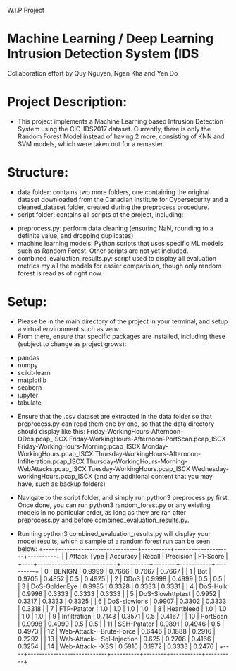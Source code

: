 W.I.P Project
# Machine Learning / Deep Learning Intrusion Detection System (IDS

Collaboration effort by Quy Nguyen, Ngan Kha and Yen Do

# Project Description:
- This project implements a Machine Learning based Intrusion Detection System using the CIC-IDS2017 dataset. Currently, there is only the Random Forest Model instead of having 2 more, consisting of KNN and SVM models, which were taken out for a remaster.

# Structure:
- data folder: contains two more folders, one containing the original dataset downloaded from the Canadian Institute for Cybersecurity and a cleaned_dataset folder, created during the preprocess procedure.
- script folder: contains all scripts of the project, including:
+ preprocess.py: perform data cleaning (ensuring NaN, rounding to a definite value, and dropping duplicates)
+ machine learning models: Python scripts that uses specific ML models such as Random Forest. Other scripts are not yet included.
+ combined_evaluation_results.py: script used to display all evaluation metrics my all the models for easier comparision, though only random forest is read as of right now.

# Setup:
- Please be in the main directory of the project in your terminal, and setup a virtual environment such as venv.
- From there, ensure that specific packages are installed, including these (subject to change as project grows):
+ pandas
+ numpy
+ scikit-learn
+ matplotlib
+ seaborn
+ jupyter
+ tabulate

- Ensure that the .csv dataset are extracted in the data folder so that preprocess.py can read them one by one, so that the data directory should display like this:
Friday-WorkingHours-Afternoon-DDos.pcap_ISCX
Friday-WorkingHours-Afternoon-PortScan.pcap_ISCX
Friday-WorkingHours-Morning.pcap_ISCX
Monday-WorkingHours.pcap_ISCX
Thursday-WorkingHours-Afternoon-Infilteration.pcap_ISCX
Thursday-WorkingHours-Morning-WebAttacks.pcap_ISCX
Tuesday-WorkingHours.pcap_ISCX
Wednesday-workingHours.pcap_ISCX
(and any additional content that you may have, such as backup folders)

- Navigate to the script folder, and simply run python3 preprocess.py first. Once done, you can run python3 random_forest.py or any existing models in no particular order, as long as they are ran after preprocess.py and before combined_evaluation_results.py. 
- Running python3 combined_evaluation_results.py will display your model results, which a sample of a random forest run can be seen below:
+----+----------------------------+----------+--------+-----------+----------+
|    |        Attack Type         | Accuracy | Recall | Precision | F1-Score |
+----+----------------------------+----------+--------+-----------+----------+
| 0  |           BENIGN           |  0.9999  | 0.7666 |  0.7667   |  0.7667  |
| 1  |            Bot             |  0.9705  | 0.4852 |    0.5    |  0.4925  |
| 2  |            DDoS            |  0.9998  | 0.4999 |    0.5    |   0.5    |
| 3  |       DoS-GoldenEye        |  0.9985  | 0.3328 |  0.3333   |  0.3331  |
| 4  |          DoS-Hulk          |  0.9998  | 0.3333 |  0.3333   |  0.3333  |
| 5  |      DoS-Slowhttptest      |  0.9952  | 0.3317 |  0.3333   |  0.3325  |
| 6  |       DoS-slowloris        |  0.9907  | 0.3302 |  0.3333   |  0.3318  |
| 7  |        FTP-Patator         |   1.0    |  1.0   |    1.0    |   1.0    |
| 8  |         Heartbleed         |   1.0    |  1.0   |    1.0    |   1.0    |
| 9  |        Infiltration        |  0.7143  | 0.3571 |    0.5    |  0.4167  |
| 10 |          PortScan          |  0.9998  | 0.4999 |    0.5    |   0.5    |
| 11 |        SSH-Patator         |  0.9891  | 0.4946 |    0.5    |  0.4973  |
| 12 |  Web-Attack- -Brute-Force  |  0.6446  | 0.1888 |  0.2916   |  0.2292  |
| 13 | Web-Attack- -Sql-Injection |  0.625   | 0.2708 |  0.4166   |  0.3254  |
| 14 |      Web-Attack- -XSS      |  0.5916  | 0.1972 |  0.3333   |  0.2476  |
+----+----------------------------+----------+--------+-----------+----------+
